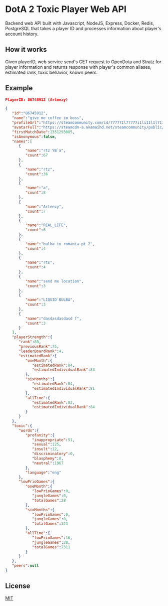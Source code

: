 # DotA 2 Toxic Player Web API

Backend web API built with Javascript, NodeJS, Express, Docker, Redis, PostgreSQL that takes a player ID and processes information about player's account history. 

## How it works
Given playerID, web service send's GET request to OpenDota and Stratz for player information and returns response with player's common aliases, estimated rank, toxic behavior, known peers.   

## Example

```json
PlayerID: 86745912 (Arteezy)

{  
   "id":"86745912",
   "name":"give me coffee im boss",
   "profileUrl":"https://steamcommunity.com/id/77777Il77777i1li1IlIl71IlIlIl/",
   "avatarFull":"https://steamcdn-a.akamaihd.net/steamcommunity/public/images/avatars/4c/4c237d7457dd3266bc8477eb6cb486af95777018_full.jpg",
   "firstMatchDate":1351293085,
   "isAnonymous":false,
   "names":[  
      {  
         "name":"rtz YB`a",
         "count":67
      },
      {  
         "name":"rtz",
         "count":36
      },
      {  
         "name":"a",
         "count":8
      },
      {  
         "name":"Arteezy",
         "count":7
      },
      {  
         "name":"REAL_LIFE",
         "count":6
      },
      {  
         "name":"bulba in romania pt 2",
         "count":4
      },
      {  
         "name":"rts",
         "count":4
      },
      {  
         "name":"send me location",
         "count":3
      },
      {  
         "name":"LIQUID`BULBA",
         "count":3
      },
      {  
         "name":"dasdasdasdasd f",
         "count":3
      }
   ],
   "playerStrength":{  
      "rank":80,
      "previousRank":75,
      "leaderBoardRank":4,
      "estimatedRank":{  
         "oneMonth":{  
            "estimatedRank":84,
            "estimatedIndividualRank":83
         },
         "sixMonths":{  
            "estimatedRank":84,
            "estimatedIndividualRank":81
         },
         "allTime":{  
            "estimatedRank":82,
            "estimatedIndividualRank":84
         }
      }
   },
   "toxic":{  
      "words":{  
         "profanity":{  
            "inappropriate":51,
            "sexual":125,
            "insult":12,
            "discriminatory":0,
            "blasphemy":0,
            "neutral":1967
         },
         "language":"eng"
      },
      "lowPrioGames":{  
         "oneMonth":{  
            "lowPrioGames":0,
            "jungleGames":0,
            "totalGames":28
         },
         "sixMonths":{  
            "lowPrioGames":0,
            "jungleGames":0,
            "totalGames":323
         },
         "allTime":{  
            "lowPrioGames":16,
            "jungleGames":28,
            "totalGames":7311
         }
      }
   },
   "peers":null
}

```

## License
[MIT](https://choosealicense.com/licenses/mit/)